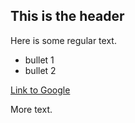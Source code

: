 ## This is the header

Here is some regular text.

 * bullet 1
 * bullet 2

[Link to Google](http://www.google.com.br)

More text.